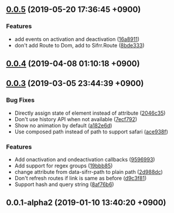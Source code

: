 ## [0.0.5](https://github.com/sifrr/sifrr/compare/v0.0.4...v0.0.5) (2019-05-20 17:36:45 +0900)


### Features

* add events on activation and deactivation ([16a8911](https://github.com/sifrr/sifrr/commit/16a8911))
* don't add Route to Dom, add to Sifrr.Route ([8bde333](https://github.com/sifrr/sifrr/commit/8bde333))



## [0.0.4](https://github.com/sifrr/sifrr/compare/v0.0.3...v0.0.4) (2019-04-08 01:10:18 +0900)



## [0.0.3](https://github.com/sifrr/sifrr/compare/v0.0.1-alpha2...v0.0.3) (2019-03-05 23:44:39 +0900)


### Bug Fixes

* Directly assign state of element instead of attribute ([2046c35](https://github.com/sifrr/sifrr/commit/2046c35))
* Don't use history API when not available ([7ecf792](https://github.com/sifrr/sifrr/commit/7ecf792))
* Show no animation by default ([a182e6d](https://github.com/sifrr/sifrr/commit/a182e6d))
* Use composed path instead of path to support safari ([ace938f](https://github.com/sifrr/sifrr/commit/ace938f))


### Features

* Add onactivation and ondeactivation callbacks ([9596993](https://github.com/sifrr/sifrr/commit/9596993))
* Add support for regex groups ([19bbb85](https://github.com/sifrr/sifrr/commit/19bbb85))
* change attribute from data-sifrr-path to plain path ([2d988dc](https://github.com/sifrr/sifrr/commit/2d988dc))
* Don't refresh routes if link is same as before ([d9c3f81](https://github.com/sifrr/sifrr/commit/d9c3f81))
* Support hash and query string ([8af76b6](https://github.com/sifrr/sifrr/commit/8af76b6))



## 0.0.1-alpha2 (2019-01-10 13:40:20 +0900)



